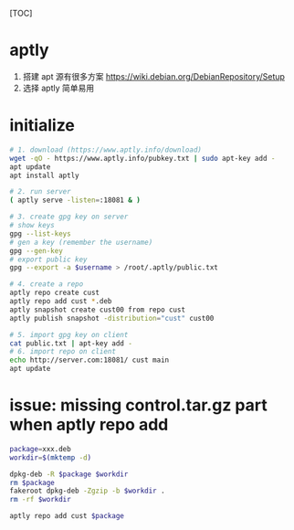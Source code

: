 [TOC]
# aptly
1. 搭建 apt 源有很多方案 https://wiki.debian.org/DebianRepository/Setup
2. 选择 aptly 简单易用

# initialize
```sh
# 1. download (https://www.aptly.info/download)
wget -qO - https://www.aptly.info/pubkey.txt | sudo apt-key add -
apt update
apt install aptly

# 2. run server
( aptly serve -listen=:18081 & )

# 3. create gpg key on server
# show keys
gpg --list-keys
# gen a key (remember the username)
gpg --gen-key
# export public key
gpg --export -a $username > /root/.aptly/public.txt

# 4. create a repo
aptly repo create cust
aptly repo add cust *.deb
aptly snapshot create cust00 from repo cust
aptly publish snapshot -distribution="cust" cust00

# 5. import gpg key on client
cat public.txt | apt-key add -
# 6. import repo on client
echo http://server.com:18081/ cust main
apt update
```

# issue: missing control.tar.gz part when aptly repo add
```sh
package=xxx.deb
workdir=$(mktemp -d)

dpkg-deb -R $package $workdir
rm $package
fakeroot dpkg-deb -Zgzip -b $workdir .
rm -rf $workdir

aptly repo add cust $package
```
